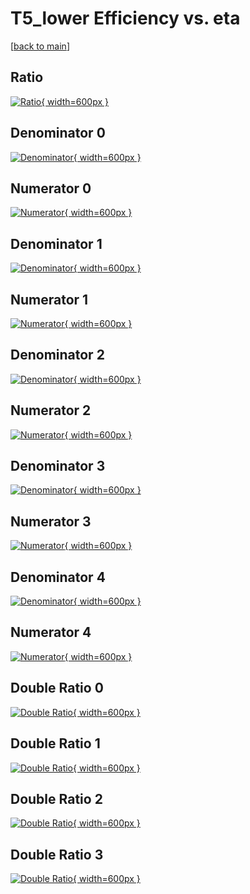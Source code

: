 # T5_lower Efficiency vs. eta

[[back to main](./)]



## Ratio

[![Ratio](../mtv/var/T5_lower_base_11_-1_eff_eta.png){ width=600px }](../mtv/var/T5_lower_base_11_-1_eff_eta.pdf)

## Denominator 0

[![Denominator](../mtv/den/T5_lower_base_11_-1_eff_eta_den0.png){ width=600px }](../mtv/den/T5_lower_base_11_-1_eff_eta_den0.pdf)

## Numerator 0

[![Numerator](../mtv/num/T5_lower_base_11_-1_eff_eta_num0.png){ width=600px }](../mtv/num/T5_lower_base_11_-1_eff_eta_num0.pdf)

## Denominator 1

[![Denominator](../mtv/den/T5_lower_base_11_-1_eff_eta_den1.png){ width=600px }](../mtv/den/T5_lower_base_11_-1_eff_eta_den1.pdf)

## Numerator 1

[![Numerator](../mtv/num/T5_lower_base_11_-1_eff_eta_num1.png){ width=600px }](../mtv/num/T5_lower_base_11_-1_eff_eta_num1.pdf)

## Denominator 2

[![Denominator](../mtv/den/T5_lower_base_11_-1_eff_eta_den2.png){ width=600px }](../mtv/den/T5_lower_base_11_-1_eff_eta_den2.pdf)

## Numerator 2

[![Numerator](../mtv/num/T5_lower_base_11_-1_eff_eta_num2.png){ width=600px }](../mtv/num/T5_lower_base_11_-1_eff_eta_num2.pdf)

## Denominator 3

[![Denominator](../mtv/den/T5_lower_base_11_-1_eff_eta_den3.png){ width=600px }](../mtv/den/T5_lower_base_11_-1_eff_eta_den3.pdf)

## Numerator 3

[![Numerator](../mtv/num/T5_lower_base_11_-1_eff_eta_num3.png){ width=600px }](../mtv/num/T5_lower_base_11_-1_eff_eta_num3.pdf)

## Denominator 4

[![Denominator](../mtv/den/T5_lower_base_11_-1_eff_eta_den4.png){ width=600px }](../mtv/den/T5_lower_base_11_-1_eff_eta_den4.pdf)

## Numerator 4

[![Numerator](../mtv/num/T5_lower_base_11_-1_eff_eta_num4.png){ width=600px }](../mtv/num/T5_lower_base_11_-1_eff_eta_num4.pdf)

## Double Ratio 0

[![Double Ratio](../mtv/ratio/T5_lower_base_11_-1_eff_eta_ratio0.png){ width=600px }](../mtv/ratio/T5_lower_base_11_-1_eff_eta_ratio0.pdf)

## Double Ratio 1

[![Double Ratio](../mtv/ratio/T5_lower_base_11_-1_eff_eta_ratio1.png){ width=600px }](../mtv/ratio/T5_lower_base_11_-1_eff_eta_ratio1.pdf)

## Double Ratio 2

[![Double Ratio](../mtv/ratio/T5_lower_base_11_-1_eff_eta_ratio2.png){ width=600px }](../mtv/ratio/T5_lower_base_11_-1_eff_eta_ratio2.pdf)

## Double Ratio 3

[![Double Ratio](../mtv/ratio/T5_lower_base_11_-1_eff_eta_ratio3.png){ width=600px }](../mtv/ratio/T5_lower_base_11_-1_eff_eta_ratio3.pdf)

